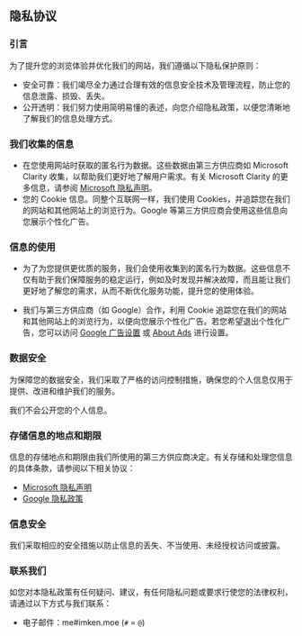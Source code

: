 ## 隐私协议

### 引言

为了提升您的浏览体验并优化我们的网站，我们遵循以下隐私保护原则：

- 安全可靠：我们竭尽全力通过合理有效的信息安全技术及管理流程，防止您的信息泄露、损毁、丢失。
- 公开透明：我们努力使用简明易懂的表述，向您介绍隐私政策，以便您清晰地了解我们的信息处理方式。

### 我们收集的信息

- 在您使用网站时获取的匿名行为数据。这些数据由第三方供应商如 Microsoft Clarity 收集，以帮助我们更好地了解用户需求。有关 Microsoft Clarity 的更多信息，请参阅 [Microsoft 隐私声明](https://privacy.microsoft.com/zh-cn/privacystatement)。
- 您的 Cookie 信息。同整个互联网一样，我们使用 Cookies，并追踪您在我们的网站和其他网站上的浏览行为。Google 等第三方供应商会使用这些信息向您展示个性化广告。

### 信息的使用

- 为了为您提供更优质的服务，我们会使用收集到的匿名行为数据。这些信息不仅有助于我们保障服务的稳定运行，例如及时发现并解决故障，而且能让我们更好地了解您的需求，从而不断优化服务功能，提升您的使用体验。

- 我们与第三方供应商（如 Google）合作，利用 Cookie 追踪您在我们的网站和其他网站上的浏览行为，以便向您展示个性化广告。若您希望退出个性化广告，您可以访问 [Google 广告设置](https://www.google.com/settings/ads) 或 [About Ads](https://www.aboutads.info) 进行设置。

### 数据安全

为保障您的数据安全，我们采取了严格的访问控制措施，确保您的个人信息仅用于提供、改进和维护我们的服务。

我们不会公开您的个人信息。

### 存储信息的地点和期限

信息的存储地点和期限由我们所使用的第三方供应商决定。有关存储和处理您信息的具体条款，请参阅以下相关协议：

- [Microsoft 隐私声明](https://privacy.microsoft.com/zh-cn/privacystatement)
- [Google 隐私政策](https://policies.google.com/privacy)

### 信息安全

我们采取相应的安全措施以防止信息的丢失、不当使用、未经授权访问或披露。

### 联系我们

如您对本隐私政策有任何疑问、建议，有任何隐私问题或要求行使您的法律权利，请通过以下方式与我们联系：

- 电子邮件：me#imken.moe (`#` = `@`)
